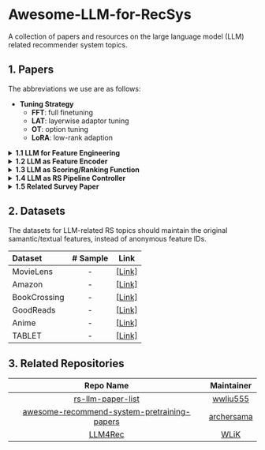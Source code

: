 # Awesome-LLM-for-RecSys

A collection of papers and resources on the large language model (LLM) related recommender system topics.

## 1. Papers

The abbreviations we use are as follows:
- **Tuning Strategy**
    - **FFT**: full finetuning
    - **LAT**: layerwise adaptor tuning
    - **OT**: option tuning
    - **LoRA**: low-rank adaption

<details><summary><b>1.1 LLM for Feature Engineering</b></summary>
<p>

| **Name** | **Paper** | **LLM Backbone (Largest)** | **Tuning Strategy** | **Publication** | **Link** |
|:---|:---|:---:|:---:|:---:|:---:|
| | Language Models are Realistic Tabular Data Generators |  |  | ICLR 2023 | [[Link]](https://arxiv.org/abs/2210.06280) |
| | A First Look at LLM-Powered Generative News Recommendation |  |  | Arxiv 2023 | [[Link]](https://arxiv.org/abs/2305.06566) |
| | AnyPredict: Foundation Model for Tabular Prediction |  |  | Arxiv 2023 | [[Link]](https://arxiv.org/abs/2305.12081) |
| | Evaluation of Synthetic Datasets for Conversational Recommender Systems |  |  | Arxiv 2023 | [[Link]](https://arxiv.org/abs/2212.08167v1) |
| | Knowledge Graph Completion Models are Few-shot Learners: An Empirical Study of Relation Labeling in E-commerce with LLMs |  |  | Arxiv 2023 | [[Link]](https://arxiv.org/abs/2305.09858v1) |
| | TagGPT: Large Language Models are Zero-shot Multimodal Taggers |  |  | Arxiv 2023 | [[Link]](https://arxiv.org/abs/2304.03022v1) |
| | Large Language Models for User Interest Journeys |  |  | Arxiv 2023 | [[Link]](https://arxiv.org/abs/2305.15498) |
| | Privacy-Preserving Recommender Systems with Synthetic Query Generation using Differentially Private Large Language Models |  |  | Arxiv 2023 | [[Link]](https://arxiv.org/abs/2305.05973) |

</p>
</details>

<details><summary><b>1.2 LLM as Feature Encoder</b></summary>
<p>

| **Paper** | **Publication** | **Encoded Feature** | **Link** |
|:---|:---:|:---:|:---:|
| U-BERT: Pre-training User Representations for Improved Recommendation | AAAI 2021 | User | [[Link]](https://ojs.aaai.org/index.php/AAAI/article/view/16557) |
|  |  |  |  |
| UNBERT: User-News Matching BERT for News Recommendation | IJCAI 2021 | Item | [[Link]](https://www.ijcai.org/proceedings/2021/462) |
| Pre-trained Language Model based Ranking in Baidu Search | KDD 2021 | Item | [[Link]](https://arxiv.org/abs/2105.11108) |
| Pre-trained Language Model for Web-scale Retrieval in Baidu Search | KDD 2021 | Item | [[Link]](https://arxiv.org/abs/2106.03373) |
| Empowering News Recommendation with Pre-trained Language Models | SIGIR 2021 | Item | [[Link]](https://arxiv.org/abs/2104.07413) |
| Towards Universal Sequence Representation Learning for Recommender Systems | KDD 2022 | Item | [[Link]](https://arxiv.org/abs/2206.05941) |
| Boosting Deep CTR Prediction with a Plug-and-Play Pre-trainer for News Recommendation | COLING 2022 | Item | [[Link]](https://aclanthology.org/2022.coling-1.249/) |
| MM-Rec: Visiolinguistic Model Empowered Multimodal News Recommendation | SIGIR 2022 | Item | [[Link]](https://dl.acm.org/doi/abs/10.1145/3477495.3531896) |
| Tiny-NewsRec: Effective and Efficient PLM-based News Recommendation | EMNLP 2022 | Item | [[Link]](https://arxiv.org/abs/2112.00944) |
| TwHIN-BERT: A Socially-Enriched Pre-trained Language Model for Multilingual Tweet Representations | Arxiv 2022 | Item | [[Link]](https://arxiv.org/abs/2209.07562) |
| Learning Vector-Quantized Item Representation for Transferable Sequential Recommenders | WWW 2023 | Item | [[Link]](https://arxiv.org/abs/2210.12316) |
| Improving Code Example Recommendations on Informal Documentation Using BERT and Query-Aware LSH: A Comparative Study | Arxiv 2023 | Item | [[Link]](https://arxiv.org/abs/2305.03017v1) |
| Exploring Adapter-based Transfer Learning for Recommender Systems: Empirical Studies and Practical Insights | Arxiv 2023 | [[Link]](https://arxiv.org/abs/2305.15036) |
| CTR-BERT: Cost-effective knowledge distillation for billion-parameter teacher models | ENLSP 2021 | User & Item | [[Link]](https://neurips2021-nlp.github.io/papers/20/CameraReady/camera_ready_final.pdf) |
| Where to Go Next for Recommender Systems? ID- vs. Modality-based Recommender Models Revisited | SIGIR 2023 | Item | [[Link]](https://arxiv.org/abs/2303.13835) |
| Zero-Shot Recommender Systems | Arxiv 2021 | Item | [[Link]](https://arxiv.org/abs/2105.08318) |
| PTM4Tag: Sharpening Tag Recommendation of Stack Overflow Posts with Pre-trained Models | ICPC 2022 | [[Link]](https://arxiv.org/abs/2203.10965) |

</p>
</details>

<details><summary><b>1.3 LLM as Scoring/Ranking Function</b></summary>
<p>

<b>1.3.1 Discriminative Function</b>
| **Paper** | **Publication** | **Link** |
|:---|:---:|:---:|
| Language Models as Recommender Systems: Evaluations and Limitations | ICBINB 2021 | [[Link]](https://openreview.net/forum?id=hFx3fY7-m9b) |
| PTab: Using the Pre-trained Language Model for Modeling Tabular Data | Arxiv 2022 | [[Link]](https://arxiv.org/abs/2209.08060) |
| Zero-Shot Recommendation as Language Modeling | Arxiv 2023 | [[Link]](https://arxiv.org/abs/2112.04184) |
| UniTRec: A Unified Text-to-Text Transformer and Joint Contrastive Learning Framework for Text-based Recommendation | ACL 2023 | [[Link]](https://arxiv.org/abs/2305.15756) |
| Text Is All You Need: Learning Language Representations for Sequential Recommendation | KDD 2023 | [[Link]](https://arxiv.org/abs/2305.13731v1) |
| TabLLM: Few-shot Classification of Tabular Data with Large Language Models | AISTATS 2023 | [[Link]](https://arxiv.org/abs/2210.10723) |
| Do LLMs Understand User Preferences? Evaluating LLMs On User Rating Prediction | Arxiv 2023 | [[Link]](https://arxiv.org/pdf/2305.06474.pdf) |
| BookGPT: A General Framework for Book Recommendation Empowered by Large Language Model | Arxiv 2023 | [[Link]](https://arxiv.org/abs/2305.15673v1) |
| Prompt Learning for News Recommendation | SIGIR 2023 | [[Link]](https://arxiv.org/abs/2304.05263) |
| TALLRec: An Effective and Efficient Tuning Framework to Align Large Language Model with Recommendation | Arxiv 2023 | [[Link]](https://arxiv.org/abs/2305.00447) |
    
<b>1.3.2 Generative Function</b>
| **Paper** | **Publication** | **Link** |
|:---|:---:|:---:|
| GPT4Rec: A Generative Framework for Personalized Recommendation and User Interests Interpretation | Arxiv 2023 | [[Link]](https://arxiv.org/abs/2304.03879) |
| UP5: Unbiased Foundation Model for Fairness-aware Recommendation | Arxiv 2023 | [[Link]](https://arxiv.org/abs/2305.12090) |
| VIP5: Towards Multimodal Foundation Models for Recommendation | Arxiv 2023 | [[Link]](https://arxiv.org/abs/2305.14302) |
| How to Index Item IDs for Recommendation Foundation Models | Arxiv 2023 | [[Link]](https://arxiv.org/abs/2305.06569) |
| Is ChatGPT Fair for Recommendation? Evaluating Fairness in Large Language Model Recommendation | Arxiv 2023 | [[Link]](https://arxiv.org/abs/2305.07609) |
| PALR: Personalization Aware LLMs for Recommendation | Arxiv 2023 | [[Link]](https://arxiv.org/abs/2305.07622) |
| Large Language Models are Zero-Shot Rankers for Recommender Systems | Arxiv 2023 | [[Link]](https://arxiv.org/abs/2305.08845) |
| Sparks of Artificial General Recommender (AGR): Early Experiments with ChatGPT | Arxiv 2023 | [[Link]](https://arxiv.org/abs/2305.04518) |
| Zero-Shot Next-Item Recommendation using Large Pretrained Language Models | Arxiv 2023 | [[Link]](https://arxiv.org/abs/2304.03153) |

<b>1.3.2 Hybrid Function</b>
| **Paper** | **Publication** | **Link** |
|:---|:---:|:---:|
| M6-Rec: Generative Pretrained Language Models are Open-Ended Recommender Systems | Arxiv 2022 | [[Link]](https://arxiv.org/abs/2205.08084) |
| Recommendation as Language Processing (RLP): A Unified Pretrain, Personalized Prompt & Predict Paradigm (P5) | RecSys 2022 | [[Link]](https://arxiv.org/abs/2203.13366) |
| Is ChatGPT a Good Recommender? A Preliminary Study | Arxiv 2023 | [[Link]](https://arxiv.org/abs/2304.10149) |
| Is ChatGPT Good at Search? Investigating Large Language Models as Re-Ranking Agent | Arxiv 2023 | [[Link]](https://arxiv.org/abs/2304.09542) |
| Uncovering ChatGPT's Capabilities in Recommender Systems | Arxiv 2023 | [[Link]](https://arxiv.org/abs/2305.02182) |
| Recommendation as Instruction Following: A Large Language Model Empowered Recommendation Approach | Arxiv 2023 | [[Link]](https://arxiv.org/abs/2305.07001) |
|  |  |  |
|  |  |  |
|  |  |  |
| Recommender Systems with Generative Retrieval | Arxiv 2023 | [[Link]](https://arxiv.org/abs/2305.05065) |
| What does BERT know about books, movies and music? Probing BERT for Conversational Recommendation | RecSys 2020 | [[Link]](https://arxiv.org/abs/2007.15356) |
| Large Language Model Is Not a Good Few-shot Information Extractor, but a Good Reranker for Hard Samples! | Arxiv 2023 | [[Link]](https://arxiv.org/abs/2303.08559) |
| StructGPT: A General Framework for Large Language Model to Reason over Structured Data | Arxiv 2023 | [[Link]](https://arxiv.org/abs/2305.09645) |
| LANISTR: Multimodal Learning from Structured and Unstructured Data | Arxiv 2023 | [[Link]](https://arxiv.org/abs/2305.16556) |

</p>
</details>

<details><summary><b>1.4 LLM as RS Pipeline Controller</b></summary>
<p>
    
| **Paper** | **Publication** | **Link** |
|:---|:---:|:---:|
| Chat-REC: Towards Interactive and Explainable LLMs-Augmented Recommender System | Arxiv 2023 | [[Link]](https://arxiv.org/abs/2303.14524) |
| Leveraging Large Language Models in Conversational Recommender Systems | Arxiv 2023 | [[Link]](https://arxiv.org/abs/2305.07961) |
| Generative Recommendation: Towards Next-generation Recommender Paradigm | Arxiv 2023 | [[Link]](https://arxiv.org/abs/2304.03516) |
</p>
</details>

<details><summary><b>1.5 Related Survey Paper</b></summary>
<p>

| **Paper** | **Publication** | **Link** |
|:---|:---:|:---:|
| A Survey on Large Language Models for Recommendation | Arxiv 2023 | [[Link]](https://arxiv.org/abs/2305.19860) |
| Pre-train, Prompt and Recommendation: A Comprehensive Survey of Language Modelling Paradigm Adaptations in Recommender Systems | Arxiv 2023 | [[Link]](https://arxiv.org/abs/2302.03735) |

</p>
</details>

## 2. Datasets

The datasets for LLM-related RS topics should maintain the original samantic/textual features, instead of anonymous feature IDs.

| **Dataset** | **# Sample** | **Link** |
|:---|:---:|:---:|
| MovieLens | - | [[Link]](https://grouplens.org/datasets/movielens/1m/) |
| Amazon | - | [[Link]](https://cseweb.ucsd.edu/~jmcauley/datasets.html#amazon_reviews) |
| BookCrossing | - | [[Link]](http://www2.informatik.uni-freiburg.de/~cziegler/BX/) |
| GoodReads | - | [[Link]](https://sites.google.com/eng.ucsd.edu/ucsdbookgraph/home) |
| Anime | - | [[Link]](https://www.kaggle.com/datasets/CooperUnion/anime-recommendations-database) |
| TABLET | - | [[Link]](https://dylanslacks.website/Tablet) |

## 3. Related Repositories

| **Repo Name** | **Maintainer** |
|:---:|:---:|
| [rs-llm-paper-list](https://github.com/wwliu555/rs-llm-paper-list) | [wwliu555](https://github.com/wwliu555) |
| [awesome-recommend-system-pretraining-papers](https://github.com/archersama/awesome-recommend-system-pretraining-papers) | [archersama](https://github.com/archersama) |
| [LLM4Rec](https://github.com/WLiK/LLM4Rec) | [WLiK](https://github.com/WLiK) |
